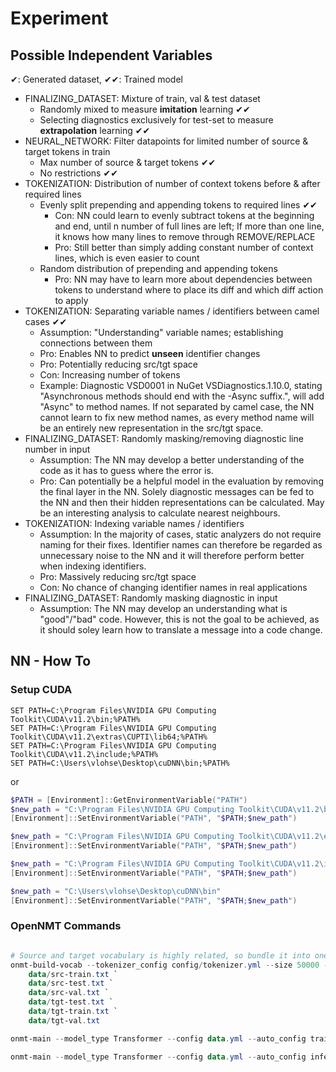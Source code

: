# Experiment

## Possible Independent Variables

✔︎: Generated dataset, ✔︎✔︎: Trained model

* FINALIZING_DATASET: Mixture of train, val & test dataset
  * Randomly mixed to measure **imitation** learning ✔︎✔︎
  * Selecting diagnostics exclusively for test-set to measure **extrapolation** learning ✔︎✔︎
* NEURAL_NETWORK: Filter datapoints for limited number of source & target tokens in train
  * Max number of source & target tokens ✔︎✔︎
  * No restrictions ✔︎✔︎
* TOKENIZATION: Distribution of number of context tokens before & after required lines
  * Evenly split prepending and appending tokens to required lines ✔︎✔︎
    * Con: NN could learn to evenly subtract tokens at the beginning and end, until n number of full lines are left; If more than one line, it knows how many lines to remove through REMOVE/REPLACE
    * Pro: Still better than simply adding constant number of context lines, which is even easier to count
  * Random distribution of prepending and appending tokens
    * Pro: NN may have to learn more about dependencies between tokens to understand where to place its diff and which diff action to apply
* TOKENIZATION: Separating variable names / identifiers between camel cases ✔︎✔︎
  * Assumption: "Understanding" variable names; establishing connections between them
  * Pro: Enables NN to predict **unseen** identifier changes
  * Pro: Potentially reducing src/tgt space
  * Con: Increasing number of tokens
  * Example: Diagnostic VSD0001 in NuGet VSDiagnostics.1.10.0, stating "Asynchronous methods should end with the -Async suffix.", will add "Async" to method names. If not separated by camel case, the NN cannot learn to fix new method names, as every method name will be an entirely new representation in the src/tgt space.
* FINALIZING_DATASET: Randomly masking/removing diagnostic line number in input
  * Assumption: The NN may develop a better understanding of the code as it has to guess where the error is.
  * Pro: Can potentially be a helpful model in the evaluation by removing the final layer in the NN. Solely diagnostic messages can be fed to the NN and then their hidden representations can be calculated. May be an interesting analysis to calculate nearest neighbours.
* TOKENIZATION: Indexing variable names / identifiers
  * Assumption: In the majority of cases, static analyzers do not require naming for their fixes. Identifier names can therefore be regarded as unnecessary noise to the NN and it will therefore perform better when indexing identifiers.
  * Pro: Massively reducing src/tgt space
  * Con: No chance of changing identifier names in real applications
* FINALIZING_DATASET: Randomly masking diagnostic in input
  * Assumption: The NN may develop an understanding what is "good"/"bad" code. However, this is not the goal to be achieved, as it should soley learn how to translate a message into a code change.

## NN - How To

### Setup CUDA

```Command
SET PATH=C:\Program Files\NVIDIA GPU Computing Toolkit\CUDA\v11.2\bin;%PATH%
SET PATH=C:\Program Files\NVIDIA GPU Computing Toolkit\CUDA\v11.2\extras\CUPTI\lib64;%PATH%
SET PATH=C:\Program Files\NVIDIA GPU Computing Toolkit\CUDA\v11.2\include;%PATH%
SET PATH=C:\Users\vlohse\Desktop\cuDNN\bin;%PATH%
```

or

```Powershell
$PATH = [Environment]::GetEnvironmentVariable("PATH")
$new_path = "C:\Program Files\NVIDIA GPU Computing Toolkit\CUDA\v11.2\bin"
[Environment]::SetEnvironmentVariable("PATH", "$PATH;$new_path")

$new_path = "C:\Program Files\NVIDIA GPU Computing Toolkit\CUDA\v11.2\extras\CUPTI\lib64"
[Environment]::SetEnvironmentVariable("PATH", "$PATH;$new_path")

$new_path = "C:\Program Files\NVIDIA GPU Computing Toolkit\CUDA\v11.2\include"
[Environment]::SetEnvironmentVariable("PATH", "$PATH;$new_path")

$new_path = "C:\Users\vlohse\Desktop\cuDNN\bin"
[Environment]::SetEnvironmentVariable("PATH", "$PATH;$new_path")

```

### OpenNMT Commands

```Powershell

# Source and target vocabulary is highly related, so bundle it into one file:
onmt-build-vocab --tokenizer_config config/tokenizer.yml --size 50000 --save_vocab data/vocab.txt `
    data/src-train.txt `
    data/src-test.txt `
    data/src-val.txt `
    data/tgt-test.txt `
    data/tgt-train.txt `
    data/tgt-val.txt

onmt-main --model_type Transformer --config data.yml --auto_config train --with_eval

onmt-main --model_type Transformer --config data.yml --auto_config infer --features_file data/src-test.txt --predictions_file data/inference-test.txt
```
